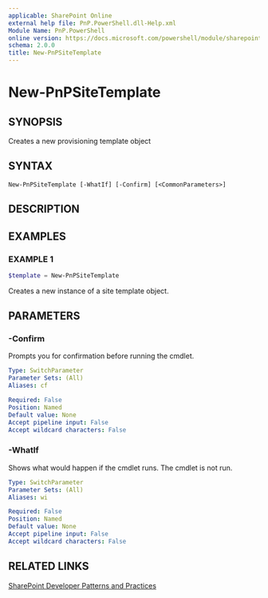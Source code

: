 ```yaml
---
applicable: SharePoint Online
external help file: PnP.PowerShell.dll-Help.xml
Module Name: PnP.PowerShell
online version: https://docs.microsoft.com/powershell/module/sharepoint-pnp/new-pnpSiteTemplate
schema: 2.0.0
title: New-PnPSiteTemplate
---
```


# New-PnPSiteTemplate

## SYNOPSIS
Creates a new provisioning template object

## SYNTAX

```
New-PnPSiteTemplate [-WhatIf] [-Confirm] [<CommonParameters>]
```

## DESCRIPTION

## EXAMPLES

### EXAMPLE 1
```powershell
$template = New-PnPSiteTemplate
```

Creates a new instance of a site template object.

## PARAMETERS

### -Confirm
Prompts you for confirmation before running the cmdlet.

```yaml
Type: SwitchParameter
Parameter Sets: (All)
Aliases: cf

Required: False
Position: Named
Default value: None
Accept pipeline input: False
Accept wildcard characters: False
```

### -WhatIf
Shows what would happen if the cmdlet runs. The cmdlet is not run.

```yaml
Type: SwitchParameter
Parameter Sets: (All)
Aliases: wi

Required: False
Position: Named
Default value: None
Accept pipeline input: False
Accept wildcard characters: False
```

## RELATED LINKS

[SharePoint Developer Patterns and Practices](https://aka.ms/sppnp)